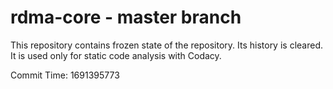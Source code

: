 # rdma-core - master branch

This repository contains frozen state of the repository.
Its history is cleared. It is used only for static code
analysis with Codacy.

Commit Time: 1691395773